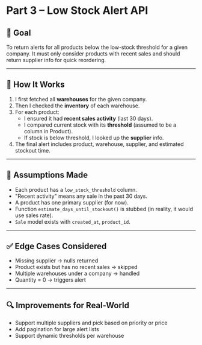 # Part 3 – Low Stock Alert API

## 🎯 Goal

To return alerts for all products below the low-stock threshold for a given company. It must only consider products with recent sales and should return supplier info for quick reordering.

---

## 🔗 How It Works

1. I first fetched all **warehouses** for the given company.
2. Then I checked the **inventory** of each warehouse.
3. For each product:
   - I ensured it had **recent sales activity** (last 30 days).
   - I compared current stock with its **threshold** (assumed to be a column in Product).
   - If stock is below threshold, I looked up the **supplier** info.
4. The final alert includes product, warehouse, supplier, and estimated stockout time.

---

## 🧠 Assumptions Made

- Each product has a `low_stock_threshold` column.
- "Recent activity" means any sale in the past 30 days.
- A product has one primary supplier (for now).
- Function `estimate_days_until_stockout()` is stubbed (in reality, it would use sales rate).
- `Sale` model exists with `created_at`, `product_id`.

---

## ✅ Edge Cases Considered

- Missing supplier → nulls returned
- Product exists but has no recent sales → skipped
- Multiple warehouses under a company → handled
- Quantity = 0 → triggers alert

---

## 🔍 Improvements for Real-World

- Support multiple suppliers and pick based on priority or price
- Add pagination for large alert lists
- Support dynamic thresholds per warehouse
